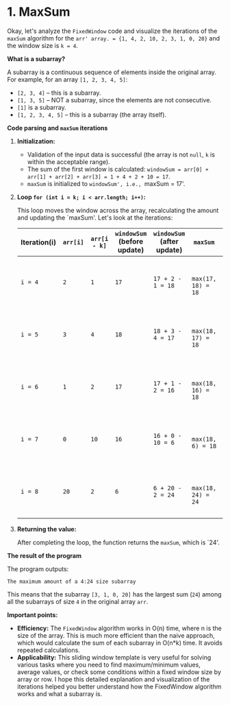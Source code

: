 
# 1. MaxSum 
Okay, let's analyze the `FixedWindow` code and visualize the iterations of the `maxSum` algorithm for the `arr' array. = {1, 4, 2, 10, 2, 3, 1, 0, 20}` and the window size is `k = 4`.

**What is a subarray?**

A subarray is a continuous sequence of elements inside the original array.  For example, for an array `[1, 2, 3, 4, 5]`:

* `[2, 3, 4]` – this is a subarray.
* `[1, 3, 5]` – NOT a subarray, since the elements are not consecutive.
* `[1]` is a subarray.
* `[1, 2, 3, 4, 5]` – this is a subarray (the array itself).

**Code parsing and `maxSum` iterations**

1. **Initialization:**

    - Validation of the input data is successful (the array is not `null`, `k` is within the acceptable range).
    - The sum of the first window is calculated: `windowSum = arr[0] + arr[1] + arr[2] + arr[3] = 1 + 4 + 2 + 10 = 17`.
    - `maxSum` is initialized to `windowSum', i.e., `maxSum = 17'.

2. **Loop `for (int i = k; i < arr.length; i++)`:**

   This loop moves the window across the array, recalculating the amount and updating the `maxSum'.  Let's look at the iterations:

   | Iteration(i) | `arr[i]` | `arr[i - k]` | `windowSum` (before update) | `windowSum` (after update) | `maxSum` | Description |
      |---------------|----------|--------------|------------------------------|-------------------------------|-----------|------------------------------------------------------------------------------------------------------------------------------------------------------------------------------------------------------------------------------------------|
   | `i = 4` | `2` | `1` | `17` | `17 + 2 - 1 = 18` | ` max(17, 18) = 18` | Add `arr[4]`, remove `arr[0]`. The window: `[4, 2, 10, 2]`.                                                                                                                                                                           |
   | `i = 5` | `3` | `4` | `18` | `18 + 3 - 4 = 17` | ` max(18, 17) = 18` | Add `arr[5]`, remove `arr[1]`. The window: `[2, 10, 2, 3]`.                                                                                                                                                                           |
   | `i = 6` | `1` | `2` | `17` | `17 + 1 - 2 = 16` | ` max(18, 16) = 18` | Add `arr[6]`, remove `arr[2]`. The window: `[10, 2, 3, 1]`.                                                                                                                                                                         |
   | `i = 7` | `0` | `10` | `16` | `16 + 0 - 10 = 6` | ` max(18, 6) = 18` | Add `arr[7]`, remove `arr[3]`. The window: `[2, 3, 1, 0]`.                                                                                                                                                                           |
   | `i = 8` | `20` | `2` | `6` | `6 + 20 - 2 = 24` | ` max(18, 24) = 24` | Add `arr[8]`, remove `arr[4]`. The window: `[3, 1, 0, 20]`.                                                                                                                                                                          |

3. **Returning the value:**

   After completing the loop, the function returns the `maxSum`, which is `24'.

**The result of the program**

The program outputs:

```
The maximum amount of a 4:24 size subarray
```

This means that the subarray `[3, 1, 0, 20]` has the largest sum (`24`) among all the subarrays of size `4` in the original array `arr`.

**Important points:**

* **Efficiency:** The `FixedWindow` algorithm works in O(n) time, where n is the size of the array.  This is much more efficient than the naive approach, which would calculate the sum of each subarray in O(n*k) time.  It avoids repeated calculations.
* **Applicability:** This sliding window template is very useful for solving various tasks where you need to find maximum/minimum values, average values, or check some conditions within a fixed window size by array or row.
  I hope this detailed explanation and visualization of the iterations helped you better understand how the FixedWindow algorithm works and what a subarray is.